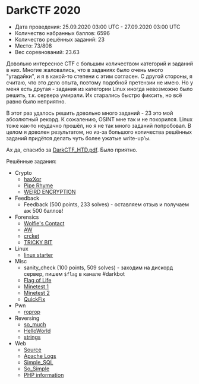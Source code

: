 # DarkCTF 2020

* Дата проведения: 25.09.2020 03:00 UTC - 27.09.2020 03:00 UTC
* Количество набранных баллов: 6596
* Количество решённых заданий: 23
* Место: 73/808
* Вес соревнований: 23.63

Довольно интересное CTF с большим количеством категорий и заданий в них. Многие жаловались, что в
заданиях было очень много "угадайки", и я в какой-то степени с этим согласен. С другой стороны, я считаю,
что это дело опыта, поэтому подобной претензии не имею. Но у меня есть другая - задания из
категории Linux иногда невозможно было решить, т.к. сервера умирали. Их старались быстро фиксить, но всё
равно было неприятно.

В этот раз удалось решить довольно много заданий - 23 это мой абсолютный рекорд. К сожалению, OSINT мне так и не
покорился. Linux тоже как-то неудачно прошёл, но я не так много заданий попробовал. В целом я доволен результатом,
но из-за большого количества решённых заданий придётся делать чуть более ужатые write-up'ы.

Ах да, спасибо за [DarkCTF_HTD.pdf](./DarkCTF_HTD.pdf). Было приятно.

Решённые задания:

* Crypto
  * [haxXor](./Crypto/haxXor)
  * [Pipe Rhyme](./Crypto/Pipe%20Rhyme)
  * [WEIRD ENCRYPTION](./Crypto/WEIRD%20ENCRYPTION)
* Feedback
  * Feedback (500 points, 233 solves) - оставляем отзыв и получаем аж 500 баллов!
* Forensics
  * [Wolfie's Contact](./Forensics/Wolfie's%20Contact)
  * [AW](./Forensics/AW)
  * [crcket](./Forensics/crcket)
  * [TRICKY BIT](./Forensics/TRICKY%20BIT)
* Linux
  * [linux starter](./Linux/linux%20starter)
* Misc
  * sanity_check (100 points, 509 solves) - заходим на дискорд сервер, пишем `$flag` в канале #darkbot
  * [Flag of Life](./Misc/Flag%20of%20Life)
  * [Minetest 1](./Misc/Minetest%201)
  * [Minetest 2](./Misc/Minetest%202)
  * [QuickFix](./Misc/QuickFix)
* Pwn
  * [roprop](./Pwn/roprop)
* Reversing
  * [so_much](./Reversing/so_much)
  * [HelloWorld](./Reversing/HelloWorld)
  * [strings](./Reversing/strings)
* Web
  * [Source](./Web/Source)
  * [Apache Logs](./Web/Apache%20Logs)
  * [Simple_SQL](./Web/Simple_SQL)
  * [So_Simple](./Web/So_Simple)
  * [PHP information](./Web/PHP%20Information)